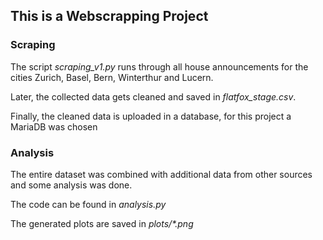 ## This is a Webscrapping Project

### Scraping
The script *scraping_v1.py* runs through all house announcements for the cities Zurich, Basel, Bern, Winterthur and Lucern.

Later, the collected data gets cleaned and saved in *flatfox_stage.csv*.

Finally, the cleaned data is uploaded in a database, for this project a MariaDB was chosen

### Analysis
The entire dataset was combined with additional data from other sources and some analysis was done.

The code can be found in *analysis.py*

The generated plots are saved in *plots/\*.png*
